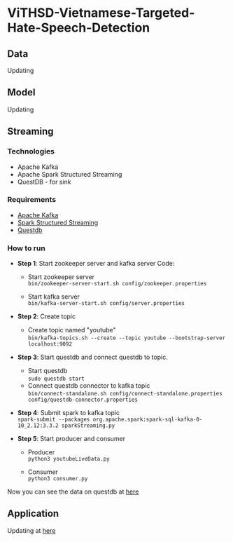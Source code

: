 # ViTHSD-Vietnamese-Targeted-Hate-Speech-Detection

## Data

Updating

## Model

Updating

## Streaming

### Technologies

- Apache Kafka
- Apache Spark Structured Streaming
- QuestDB - for sink
  
### Requirements

- [Apache Kafka](https://www.apache.org/dyn/closer.cgi?path=/kafka/3.4.0/kafka_2.13-3.4.0.tgz)
- [Spark Structured Streaming](https://spark.apache.org/docs/latest/structured-streaming-programming-guide.html)
- [Questdb](https://questdb.io/)

### How to run

- **Step 1**: Start zookeeper server and kafka server
Code:
  - Start zookeeper server\
  `bin/zookeeper-server-start.sh config/zookeeper.properties`

  - Start kafka server\
  `bin/kafka-server-start.sh config/server.properties`

- **Step 2**: Create topic
  - Create topic named "youtube"\
  `bin/kafka-topics.sh --create --topic youtube --bootstrap-server localhost:9092`

- **Step 3**: Start questdb and connect questdb to topic.
  - Start questdb\
  `sudo questdb start`
  - Connect questdb connector to kafka topic\
  `bin/connect-standalone.sh config/connect-standalone.properties config/questdb-connector.properties`

- **Step 4**: Submit spark to kafka topic\
  `spark-submit --packages org.apache.spark:spark-sql-kafka-0-10_2.12:3.3.2 sparkStreaming.py`

- **Step 5**: Start producer and consumer
  - Producer\
    `python3 youtubeLiveData.py`

  - Consumer\
    `python3 consumer.py`

Now you can see the data on questdb at [here](localhost:9000)

## Application

Updating at [here](https://github.com/khanhvpro987/youtube-hsd)